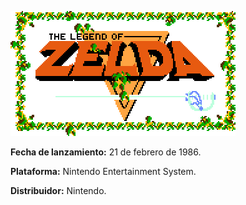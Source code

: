 ![Logo The Legend of Zelda](img/Logo.gif)


**Fecha de lanzamiento:** 21 de febrero de 1986.

**Plataforma:** Nintendo Entertainment System.

**Distribuidor:** Nintendo.